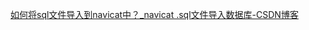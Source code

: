 [如何将sql文件导入到navicat中？_navicat .sql文件导入数据库-CSDN博客](https://blog.csdn.net/will__be/article/details/107542003)